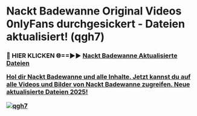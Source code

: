 # Nackt Badewanne Original Videos 0nlyFans durchgesickert - Dateien aktualisiert! (qgh7)

<h3>🔴 HIER KLICKEN 🌐==►► <a href="https://tinyurl.com/h6vf6nb8" rel="nofollow">Nackt Badewanne Aktualisierte Dateien

Hol dir Nackt Badewanne und alle Inhalte. Jetzt kannst du auf alle Videos und Bilder von Nackt Badewanne zugreifen. Neue aktualisierte Dateien 2025!

[![qgh7](https://i.imgur.com/sD4kR3V.gif)](https://tinyurl.com/h6vf6nb8)
